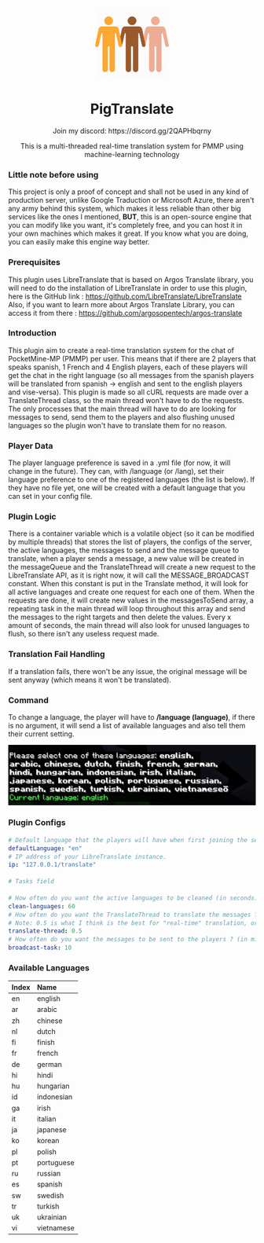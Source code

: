 <p align="center">
<img width="150" height="150" src="https://github.com/CupidonSauce173/PigTranslate/blob/main/PigTranslateIcon.jpg" />
</p>
<h1 align="center"> PigTranslate </h1>
<p align="center">Join my discord: https://discord.gg/2QAPHbqrny </p>
<p align="center">This is a multi-threaded real-time translation system for PMMP using machine-learning technology </p>

### Little note before using

This project is only a proof of concept and shall not be used in any kind of production server, unlike Google Traduction or Microsoft Azure, there aren't any army behind this system, which makes it less reliable than other big services like the ones I mentioned, **BUT**, this is an open-source engine that you can modify like you want, it's completely free, and you can host it in your own machines which makes it great. If you know what you are doing, you can easily make this engine way better.

### Prerequisites

This plugin uses LibreTranslate that is based on Argos Translate library, you will need to do the installation of LibreTranslate in order to use this plugin, here is the GitHub link : https://github.com/LibreTranslate/LibreTranslate
Also, if you want to learn more about Argos Translate Library, you can access it from there : https://github.com/argosopentech/argos-translate

### Introduction

This plugin aim to create a real-time translation system for the chat of PocketMine-MP (PMMP) per user. This means that if there are 2 players that speaks spanish, 1 French and 4 English players, each of these players will get the chat in the right language (so all messages from the spanish players will be translated from spanish -> english and sent to the english players and vise-versa). This plugin is made so all cURL requests are made over a TranslateThread class, so the main thread won't have to do the requests. The only processes that the main thread will have to do are looking for messages to send, send them to the players and also flushing unused languages so the plugin won't have to translate them for no reason.

### Player Data

The player language preference is saved in a .yml file (for now, it will change in the future). They can, with /language (or /lang), set their language preference to one of the registered languages (the list is below). If they have no file yet, one will be created with a default language that you can set in your config file.

### Plugin Logic

There is a container variable which is a volatile object (so it can be modified by multiple threads) that stores the list of players, the configs of the server, the active languages, the messages to send and the message queue to translate, when a player sends a message, a new value will be created in the messageQueue and the TranslateThread will create a new request to the LibreTranslate API, as it is right now, it will call the MESSAGE_BROADCAST constant. When this constant is put in the Translate method, it will look for all active languages and create one request for each one of them. When the requests are done, it will create new values in the messagesToSend array, a repeating task in the main thread will loop throughout this array and send the messages to the right targets and then delete the values. Every x amount of seconds, the main thread will also look for unused languages to flush, so there isn't any useless request made.

### Translation Fail Handling

If a translation fails, there won't be any issue, the original message will be sent anyway (which means it won't be translated).

### Command

To change a language, the player will have to **/language (language)**, if there is no argument, it will send a list of available languages and also tell them their current setting.
  
<p align="center">
<img src="https://github.com/CupidonSauce173/PigTranslate/blob/main/image_01.PNG" />
</p>

### Plugin Configs

```yml
# Default language that the players will have when first joining the server.
defaultLanguage: "en"
# IP address of your LibreTranslate instance.
ip: "127.0.0.1/translate"

# Tasks field

# How often do you want the active languages to be cleaned (in seconds)
clean-languages: 60
# How often do you want the TranslateThread to translate the messages ? (in seconds)
# Note: 0.5 is what I think is the best for "real-time" translation, or else the delay will be too high.
translate-thread: 0.5
# How often do you want the messages to be sent to the players ? (in milliseconds)
broadcast-task: 10
```

### Available Languages

| **Index** | **Name** |
| ------------ | :---------- |
| en | english |
| ar | arabic |
| zh | chinese |
| nl | dutch |
| fi | finish |
| fr | french |
| de | german |
| hi | hindi |
| hu | hungarian |
| id | indonesian |
| ga | irish |
| it | italian |
| ja | japanese |
| ko | korean |
| pl | polish |
| pt | portuguese |
| ru | russian |
| es | spanish |
| sw | swedish |
| tr | turkish |
| uk | ukrainian |
| vi | vietnamese |
